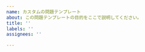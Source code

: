```yaml
---
name: カスタムの問題テンプレート
about: この問題テンプレートの目的をここで説明してください。
title: ''
labels: ''
assignees: ''

---
```



